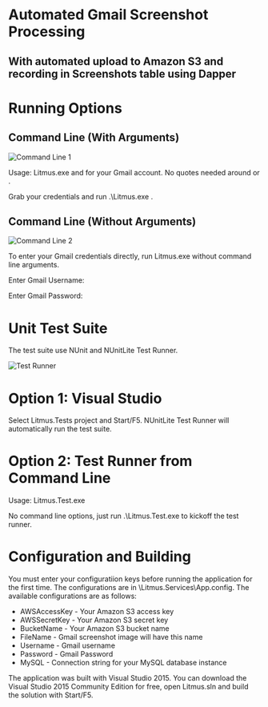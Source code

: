 # Automated Gmail Screenshot Processing
## With automated upload to Amazon S3 and recording in Screenshots table using Dapper


# Running Options

## Command Line (With Arguments)

![Command Line 1](http://i.imgur.com/0X1Ajzq.png)

Usage: Litmus.exe <Username> <Password>
<Username> and <Password> for your Gmail account. No quotes needed around <Username> or <Password>.

Grab your credentials and run .\Litmus.exe <Username> <Password>.

## Command Line (Without Arguments)

![Command Line 2](http://i.imgur.com/lV5p2F6.png)

To enter your Gmail credentials directly, run Litmus.exe without command line arguments.

Enter Gmail Username:
<Username>

Enter Gmail Password:
<Password>


# Unit Test Suite

The test suite use NUnit and NUnitLite Test Runner.

![Test Runner](http://i.imgur.com/rMeaf09.png)

# Option 1: Visual Studio

Select Litmus.Tests project and Start/F5. NUnitLite Test Runner will automatically run the test suite.

# Option 2: Test Runner from Command Line

Usage: Litmus.Test.exe

No command line options, just run .\Litmus.Test.exe to kickoff the test runner.


# Configuration and Building

You must enter your configuratiion keys before running the application for the first time. The configurations are in \Litmus.Services\App.config. The available configurations are as follows:

- AWSAccessKey - Your Amazon S3 access key
- AWSSecretKey - Your Amazon S3 secret key
- BucketName - Your Amazon S3 bucket name
- FileName - Gmail screenshot image will have this name
- Username - Gmail username
- Password - Gmail Password
- MySQL - Connection string for your MySQL database instance

The application was built with Visual Studio 2015. You can download the Visual Studio 2015 Community Edition for free, open Litmus.sln and build the solution with Start/F5.

